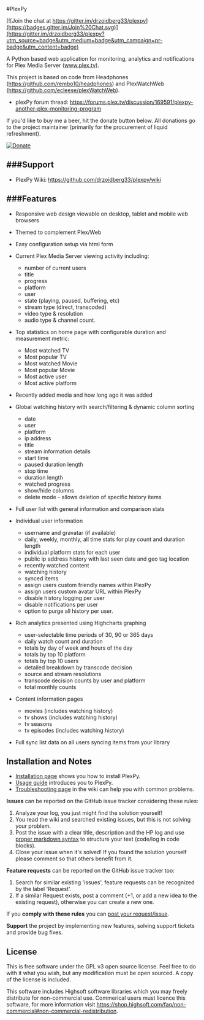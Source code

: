 #PlexPy

[![Join the chat at https://gitter.im/drzoidberg33/plexpy](https://badges.gitter.im/Join%20Chat.svg)](https://gitter.im/drzoidberg33/plexpy?utm_source=badge&utm_medium=badge&utm_campaign=pr-badge&utm_content=badge)

A Python based web application for monitoring, analytics and notifications for Plex Media Server (www.plex.tv).

This project is based on code from Headphones (https://github.com/rembo10/headphones) and PlexWatchWeb (https://github.com/ecleese/plexWatchWeb).

* plexPy forum thread: https://forums.plex.tv/discussion/169591/plexpy-another-plex-monitoring-program

If you'd like to buy me a beer, hit the donate button below. All donations go to the project maintainer (primarily for the procurement of liquid refreshment).

[![Donate](https://www.paypalobjects.com/en_US/i/btn/btn_donate_LG.gif)](https://www.paypal.com/cgi-bin/webscr?cmd=_s-xclick&hosted_button_id=G9HZK9BDJLKT6)


###Support
-----------
* PlexPy Wiki: https://github.com/drzoidberg33/plexpy/wiki


###Features
-----------
* Responsive web design viewable on desktop, tablet and mobile web browsers

* Themed to complement Plex/Web

* Easy configuration setup via html form

* Current Plex Media Server viewing activity including:
	* number of current users
	* title
	* progress
	* platform
	* user
	* state (playing, paused, buffering, etc)
	* stream type (direct, transcoded)
	* video type & resolution
	* audio type & channel count.
	
* Top statistics on home page with configurable duration and measurement metric:
	* Most watched TV
	* Most popular TV
	* Most watched Movie
	* Most popular Movie
	* Most active user
	* Most active platform

* Recently added media and how long ago it was added

* Global watching history with search/filtering & dynamic column sorting
	* date
	* user
	* platform
	* ip address
	* title
	* stream information details
	* start time
	* paused duration length
	* stop time
	* duration length
	* watched progress
	* show/hide columns
	* delete mode - allows deletion of specific history items

* Full user list with general information and comparison stats 

* Individual user information
	* username and gravatar (if available)
	* daily, weekly, monthly, all time stats for play count and duration length
	* individual platform stats for each user
	* public ip address history with last seen date and geo tag location
	* recently watched content
	* watching history
	* synced items
	* assign users custom friendly names within PlexPy
	* assign users custom avatar URL within PlexPy
	* disable history logging per user
	* disable notifications per user
	* option to purge all history per user.

* Rich analytics presented using Highcharts graphing
	* user-selectable time periods of 30, 90 or 365 days
	* daily watch count and duration
	* totals by day of week and hours of the day
	* totals by top 10 platform
	* totals by top 10 users
	* detailed breakdown by transcode decision
	* source and stream resolutions
	* transcode decision counts by user and platform
	* total monthly counts
	
* Content information pages
	* movies (includes watching history)
	* tv shows (includes watching history)
	* tv seasons
	* tv episodes (includes watching history)

* Full sync list data on all users syncing items from your library

## Installation and Notes

* [Installation page](../../wiki/Installation) shows you how to install PlexPy.
* [Usage guide](../../wiki/Usage-guide) introduces you to PlexPy.
* [Troubleshooting page](../../wiki/TroubleShooting) in the wiki can help you with common problems.

**Issues** can be reported on the GitHub issue tracker considering these rules:

1. Analyze your log, you just might find the solution yourself!
2. You read the wiki and searched existing issues, but this is not solving your problem.
3. Post the issue with a clear title, description and the HP log and use [proper markdown syntax](https://help.github.com/articles/github-flavored-markdown) to structure your text (code/log in code blocks). 
4. Close your issue when it's solved! If you found the solution yourself please comment so that others benefit from it.

**Feature requests** can be reported on the GitHub issue tracker too:

1. Search for similar existing 'issues', feature requests can be recognized by the label 'Request'.
2. If a similar Request exists, post a comment (+1, or add a new idea to the existing request), otherwise you can create a new one.

If you **comply with these rules** you can [post your request/issue](http://github.com/drzoidberg33/plexpy/issues).

**Support** the project by implementing new features, solving support tickets and provide bug fixes.

## License
This is free software under the GPL v3 open source license. Feel free to do with it what you wish, but any modification must be open sourced. A copy of the license is included.

This software includes Highsoft software libraries which you may freely distribute for non-commercial use. Commerical users must licence this software, for more information visit https://shop.highsoft.com/faq/non-commercial#non-commercial-redistribution.
